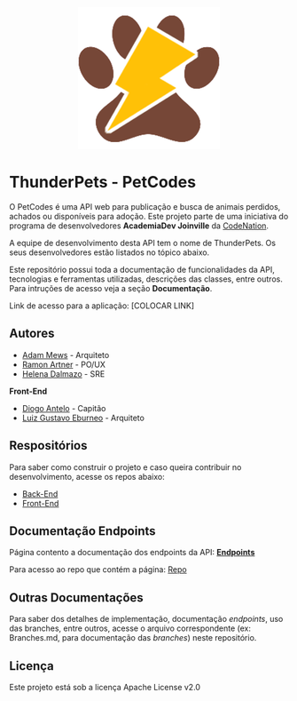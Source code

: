 ﻿

<p align="center">
  <img src="https://github.com/academiadev-jlle/frontend-thunderpets/blob/master/src/assets/logo.png" alt="ThunderPets Logo"/>
</p>
 
# ThunderPets - PetCodes 

O PetCodes é uma API web para publicação e busca de animais perdidos, achados ou disponíveis para adoção. Este projeto parte de uma iniciativa do programa de desenvolvedores **AcademiaDev Joinville** da [CodeNation](http://www.codenation.com.br).

A equipe de desenvolvimento desta API tem o nome de ThunderPets. Os seus desenvolvedores estão listados no tópico abaixo.

Este repositório possui toda a documentação de funcionalidades da API, tecnologias e ferramentas utilizadas, descrições das classes, entre outros. Para intruções de acesso veja a seção **Documentação**.

Link de acesso para a aplicação: [COLOCAR LINK]

## Autores

* [Adam Mews](https://github.com/liserline) - Arquiteto
* [Ramon Artner](https://github.com/rartner) - PO/UX
* [Helena Dalmazo](https://github.com/nefasta) - SRE

**Front-End**
* [Diogo Antelo](https://github.com/DiogoAntelo) - Capitão
* [Luiz Gustavo Eburneo](https://github.com/Botuca) - Arquiteto

## Respositórios
Para saber como construir o projeto e caso queira contribuir no desenvolvimento, acesse os repos abaixo:
* [Back-End](https://github.com/academiadev-jlle/backend-thunderpets/)
* [Front-End](https://github.com/academiadev-jlle/frontend-thunderpets)

## Documentação Endpoints
Página contento a documentação dos endpoints da API:
[**Endpoints**](https://liserline.github.io/thunder-endpoints/)

Para acesso ao repo que contém a página:
[Repo](https://github.com/LiserLine/thunder-endpoints)

## Outras Documentações
Para saber dos detalhes de implementação, documentação *endpoints*, uso das branches, entre outros, acesse o arquivo correspondente (ex: Branches.md, para documentação das *branches*) neste repositório.

## Licença

Este projeto está sob a licença Apache License v2.0

